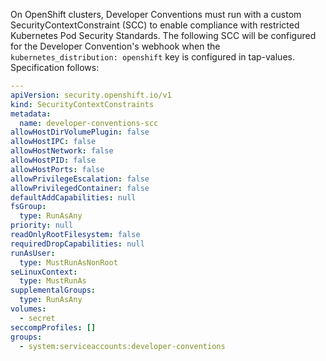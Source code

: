 On OpenShift clusters, Developer Conventions must run with a custom SecurityContextConstraint (SCC) to enable compliance with restricted Kubernetes Pod Security Standards.  The following SCC will be configured for the Developer Convention's webhook when the `kubernetes_distribution: openshift` key is configured in tap-values.  Specification follows:

```yaml
---
apiVersion: security.openshift.io/v1
kind: SecurityContextConstraints
metadata:
  name: developer-conventions-scc
allowHostDirVolumePlugin: false
allowHostIPC: false
allowHostNetwork: false
allowHostPID: false
allowHostPorts: false
allowPrivilegeEscalation: false
allowPrivilegedContainer: false
defaultAddCapabilities: null
fsGroup:
  type: RunAsAny
priority: null
readOnlyRootFilesystem: false
requiredDropCapabilities: null
runAsUser:
  type: MustRunAsNonRoot
seLinuxContext:
  type: MustRunAs
supplementalGroups:
  type: RunAsAny
volumes:
  - secret
seccompProfiles: []
groups:
  - system:serviceaccounts:developer-conventions
```
